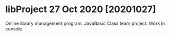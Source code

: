 # libProject 27 Oct 2020 [20201027]

Online library management program. JavaBasic Class team project.
Work in console.
